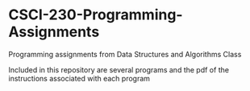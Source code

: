 # CSCI-230-Programming-Assignments
Programming assignments from Data Structures and Algorithms Class

Included in this repository are several programs and the pdf of the instructions associated with each program
